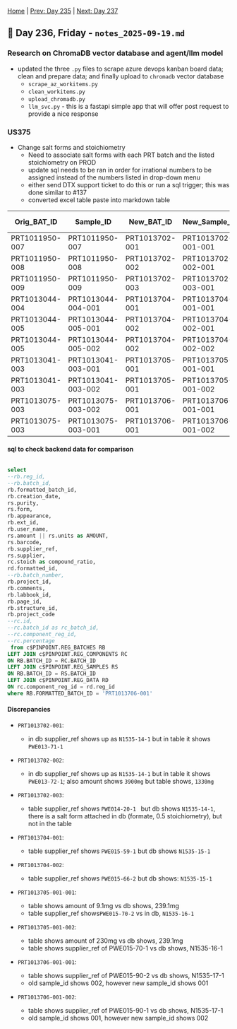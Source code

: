[Home](../../main.md) | [Prev: Day 235](notes_2025-09-18.md) | [Next: Day 237](./notes_2025-09-22.md)

## 📝 Day 236, Friday - `notes_2025-09-19.md`

### Research on ChromaDB vector database and agent/llm model
- updated the three `.py` files to scrape azure devops kanban board data; clean and prepare data; and finally upload to `chromadb` vector database
    * `scrape_az_workitems.py`
    * `clean_workitems.py`
    * `upload_chromadb.py`
    * `llm_svc.py` - this is a fastapi simple app that will offer post request to provide a nice response


### US375
- Change salt forms and stoichiometry
    * Need to associate salt forms with each PRT batch and the listed stoichiometry on PROD
    * update sql needs to be ran in order for irrational numbers to be assigned instead of the numbers listed in drop-down menu
    * either send DTX support ticket to do this or run a sql trigger; this was done similar to #137 
    * converted excel table paste into markdown table

| Orig_BAT_ID       | Sample_ID          | New_BAT_ID       | New_Sample_ID       | Date       | Purity | Form  | Color     | Reference      | EXT ID | User | Amount  | Barcode  | Supplier reference | Compound ratio | Salt    | Stoich | Assay# | Plate# |
|------------------|------------------|----------------|-------------------|-----------|--------|-------|-----------|----------------|--------|------|--------|----------|------------------|----------------|--------|-------|--------|--------|
| PRT1011950-007   | PRT1011950-007   | PRT1013702-001 | PRT1013702-001-001 | 7/3/2025  | 99.3   | solid | off-white |                | KYH005-13 | pwen | 3900mg | PC10042  | PWE013-71-1       | 1              | Formate | 0.28  |        |        |
| PRT1011950-008   | PRT1011950-008   | PRT1013702-002 | PRT1013702-002-001 | 7/3/2025  | 99.3   | solid | off-white |                | KYH005-33 | pwen | 1330mg | PC10043  | PWE013-72-1       | 1              | Formate | 0.3   |        |        |
| PRT1011950-009   | PRT1011950-009   | PRT1013702-003 | PRT1013702-003-001 | 8/4/2025  | 99.3   | solid | off-white |                | KYH005-78 | pwen | 1480mg | PC10358  | PWE014-20-1       | 1              |         |       |        |        |
| PRT1013044-004   | PRT1013044-004-001 | PRT1013704-001 | PRT1013704-001-001 | 7/29/2025 | 98.6   | solid | off-white |                | RXI-08-060-2 | pwen | 105mg  | PC10384  | PWE015-59-1       | 1              | Formate | 0.15  |        |        |
| PRT1013044-005   | PRT1013044-005-001 | PRT1013704-002 | PRT1013704-002-001 | 7/29/2025 | 98.8   | solid | off-white |                | RXI-08-064  | pwen | 50mg   | PC10328  | PWE015-66-2       | 1              | Formate | 0.12  |        |        |
| PRT1013044-005   | PRT1013044-005-002 | PRT1013704-002 | PRT1013704-002-002 | 7/29/2025 | 98.8   | solid | off-white |                | RXI-08-064  | pwen | 675mg  | PC10321  | PWE015-66-1       | 1              | Formate | 0.12  |        |        |
| PRT1013041-003   | PRT1013041-003-001 | PRT1013705-001 | PRT1013705-001-001 | 7/30/2025 | 98.7   | solid | off-white |                | YMY-01-016  | pwen | 9.1mg  | PC10335  | PWE015-70-2       | 1              | Formate | 0.28  |        |        |
| PRT1013041-003   | PRT1013041-003-002 | PRT1013705-001 | PRT1013705-001-002 | 7/30/2025 | 98.7   | solid | off-white |                | YMY-01-016  | pwen | 230mg  | PC10323  | PWE015-70-1       | 1              | Formate | 0.28  |        |        |
| PRT1013075-003   | PRT1013075-003-002 | PRT1013706-001 | PRT1013706-001-001 | 8/12/2025 | 98.9   | solid | off-white |                | YMY-01-032  | pwen | 10.5mg | PC10340  | PWE015-90-2       | 1              | Formate | 0.14  |        |        |
| PRT1013075-003   | PRT1013075-003-001 | PRT1013706-001 | PRT1013706-001-002 | 8/12/2025 | 98.9   | solid | off-white |                | YMY-01-032  | pwen | 332mg  | PC10331  | PWE015-90-1       | 1              | Formate | 0.14  |        |        |


#### sql to check backend data for comparison

```sql

select 
--rb.reg_id, 
--rb.batch_id, 
rb.formatted_batch_id, 
rb.creation_date, 
rs.purity,
rs.form,
rb.appearance,
rb.ext_id,
rb.user_name,
rs.amount || rs.units as AMOUNT,
rs.barcode,
rb.supplier_ref,
rs.supplier,
rc.stoich as compound_ratio,
rd.formatted_id,
--rb.batch_number, 
rb.project_id, 
rb.comments, 
rb.labbook_id,
rb.page_id,
rb.structure_id,
rb.project_code
--rc.id,
--rc.batch_id as rc_batch_id,
--rc.component_reg_id,
--rc.percentage
 from c$PINPOINT.REG_BATCHES RB 
LEFT JOIN c$PINPOINT.REG_COMPONENTS RC 
ON RB.BATCH_ID = RC.BATCH_ID 
LEFT JOIN c$PINPOINT.REG_SAMPLES RS
ON RB.BATCH_ID = RS.BATCH_ID
LEFT JOIN c$PINPOINT.REG_DATA RD
ON rc.component_reg_id = rd.reg_id
where RB.FORMATTED_BATCH_ID = 'PRT1013706-001'
```

#### Discrepancies
- `PRT1013702-001`:
    * in db supplier_ref shows up as `N1535-14-1` but in table it shows `PWE013-71-1`

- `PRT1013702-002`:
    * in db supplier_ref shows up as `N1535-14-1` but in table it shows `PWE013-72-1`; also amount shows `3900mg` but table shows, `1330mg`

- `PRT1013702-003`:
    * table supplier_ref shows `PWE014-20-1	` but db shows `N1535-14-1`, there is a salt form attached in db (formate, 0.5 stoichiometry), but not in the table 

- `PRT1013704-001`:
    * table supplier_ref shows `PWE015-59-1` but db shows `N1535-15-1`

- `PRT1013704-002`:
    * table supplier_ref shows `PWE015-66-2` but db shows: `N1535-15-1`

- `PRT1013705-001-001`:
    * table shows amount of 9.1mg vs db shows, 239.1mg
    * table supplier_ref shows`PWE015-70-2` vs in db, `N1535-16-1`

- `PRT1013705-001-002`:
    * table shows amount of 230mg vs db shows, 239.1mg
    * table shows supplier_ref of PWE015-70-1 vs db shows, N1535-16-1

- `PRT1013706-001-001`:
    * table shows supplier_ref of PWE015-90-2 vs db shows, N1535-17-1
    * old sample_id shows 002, however new sample_id shows 001

- `PRT1013706-001-002`:
    * table shows supplier_ref of PWE015-90-1 vs db shows, N1535-17-1
    * old sample_id shows 001, however new sample_id shows 002
